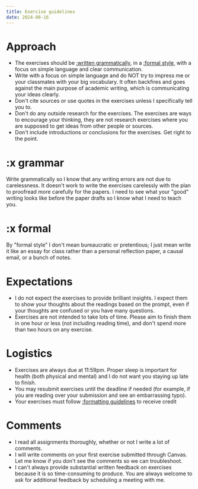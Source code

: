 ```yaml
---
title: Exercise guidelines
date: 2024-08-16
---
```


# Approach

- The exercises should be [:written grammatically](#x-grammar), in a [:formal style](#x-formal), with a focus on simple language and clear communication.
- Write with a focus on simple language and do NOT try to impress me or your classmates with your big vocabulary. It often backfires and goes against the main purpose of academic writing, which is communicating your ideas clearly.
- Don't cite sources or use quotes in the exercises unless I specifically tell you to.
- Don't do any outside research for the exercises. The exercises are ways to encourage your thinking, they are not research exercises where you are supposed to get ideas from other people or sources.
- Don't include introductions or conclusions for the exercises. Get right to the point.

# :x grammar

Write grammatically so I know that any writing errors are not due to carelessness. It doesn't work to write the exercises carelessly with the plan to proofread more carefully for the papers. I need to see what your "good" writing looks like before the paper drafts so I know what I need to teach you.

# :x formal

By "formal style" I don't mean bureaucratic or pretentious; I just mean write it like an essay for class rather than a personal reflection paper, a causal email, or a bunch of notes.

# Expectations

- I do not expect the exercises to provide brilliant insights. I expect them to show your thoughts about the readings based on the prompt, even if your thoughts are confused or you have many questions.
- Exercises are not intended to take lots of time. Please aim to finish them in one hour or less (not including reading time), and don't spend more than two hours on any exercise.

# Logistics

- Exercises are always due at 11:59pm. Proper sleep is important for health (both physical and mental) and I do not want you staying up late to finish.
- You may resubmit exercises until the deadline if needed (for example, if you are reading over your submission and see an embarrassing typo).
- Your exercises must follow [:formatting guidelines](/NTW2029/assignments/formatting#exercises) to receive credit

# Comments

- I read all assignments thoroughly, whether or not I write a lot of comments.
- I will write comments on your first exercise submitted through Canvas. Let me know if you don't see the comments so we can troubleshoot.
- I can't always provide substantial written feedback on exercises because it is so time-consuming to produce. You are always welcome to ask for additional feedback by scheduling a meeting with me.

